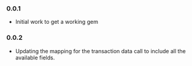 ### 0.0.1 ###
* Initial work to get a working gem

### 0.0.2 ###
* Updating the mapping for the transaction data call to include all the available fields.
